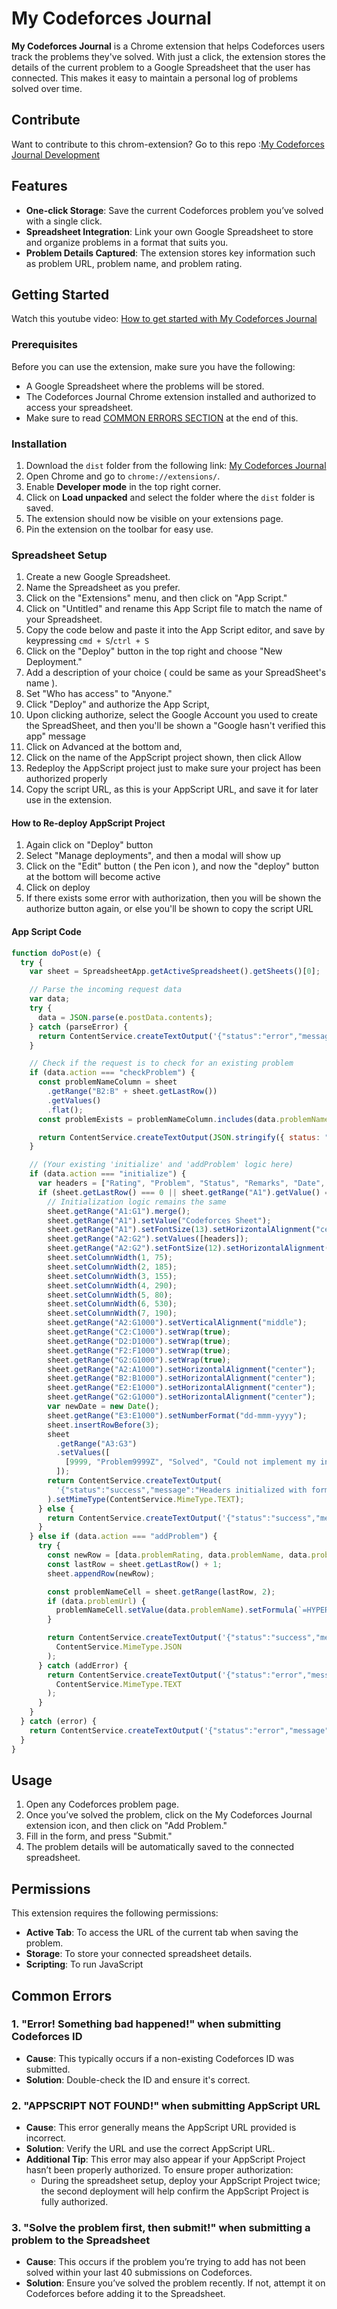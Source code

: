 # My Codeforces Journal

**My Codeforces Journal** is a Chrome extension that helps Codeforces users track the problems they've solved. With just a click, the extension stores the details of the current problem to a Google Spreadsheet that the user has connected. This makes it easy to maintain a personal log of problems solved over time.

## Contribute

Want to contribute to this chrom-extension? Go to this repo :[My Codeforces Journal Development](https://github.com/Dev-Code24/My-Codeforces-Journal-Development)

## Features

- **One-click Storage**: Save the current Codeforces problem you’ve solved with a single click.
- **Spreadsheet Integration**: Link your own Google Spreadsheet to store and organize problems in a format that suits you.
- **Problem Details Captured**: The extension stores key information such as problem URL, problem name, and problem rating.

## Getting Started

Watch this youtube video: [How to get started with My Codeforces Journal](https://youtu.be/1vlqXxdEqFI)

### Prerequisites

Before you can use the extension, make sure you have the following:

- A Google Spreadsheet where the problems will be stored.
- The Codeforces Journal Chrome extension installed and authorized to access your spreadsheet.
- Make sure to read [COMMON ERRORS SECTION](#common-errors) at the end of this.

### Installation

1. Download the `dist` folder from the following link: [My Codeforces Journal](https://github.com/Dev-Code24/My-Codeforces-Journal)
2. Open Chrome and go to `chrome://extensions/`.
3. Enable **Developer mode** in the top right corner.
4. Click on **Load unpacked** and select the folder where the `dist` folder is saved.
5. The extension should now be visible on your extensions page.
6. Pin the extension on the toolbar for easy use.

### Spreadsheet Setup

1. Create a new Google Spreadsheet.
2. Name the Spreadsheet as you prefer.
3. Click on the "Extensions" menu, and then click on "App Script."
4. Click on "Untitled" and rename this App Script file to match the name of your Spreadsheet.
5. Copy the code below and paste it into the App Script editor, and save by keypressing `cmd + S`/`ctrl + S`
6. Click on the "Deploy" button in the top right and choose "New Deployment."
7. Add a description of your choice ( could be same as your SpreadSheet's name ).
8. Set "Who has access" to "Anyone."
9. Click "Deploy" and authorize the App Script,
10. Upon clicking authorize, select the Google Account you used to create the SpreadSheet, and then you'll be shown a "Google hasn't verified this app" message
11. Click on Advanced at the bottom and,
12. Click on the name of the AppScript project shown, then click Allow
13. Redeploy the AppScript project just to make sure your project has been authorized properly
14. Copy the script URL, as this is your AppScript URL, and save it for later use in the extension.

#### How to Re-deploy AppScript Project

1. Again click on "Deploy" button
2. Select "Manage deployments", and then a modal will show up
3. Click on the "Edit" button ( the Pen icon ), and now the "deploy" button at the bottom will become active
4. Click on deploy
5. If there exists some error with authorization, then you will be shown the authorize button again, or else you'll be shown to copy the script URL

#### App Script Code

```javascript
function doPost(e) {
  try {
    var sheet = SpreadsheetApp.getActiveSpreadsheet().getSheets()[0];

    // Parse the incoming request data
    var data;
    try {
      data = JSON.parse(e.postData.contents);
    } catch (parseError) {
      return ContentService.createTextOutput('{"status":"error","message":"Invalid JSON format."}').setMimeType(ContentService.MimeType.TEXT);
    }

    // Check if the request is to check for an existing problem
    if (data.action === "checkProblem") {
      const problemNameColumn = sheet
        .getRange("B2:B" + sheet.getLastRow())
        .getValues()
        .flat();
      const problemExists = problemNameColumn.includes(data.problemName);

      return ContentService.createTextOutput(JSON.stringify({ status: "success", exists: problemExists })).setMimeType(ContentService.MimeType.JSON);
    }

    // (Your existing 'initialize' and 'addProblem' logic here)
    if (data.action === "initialize") {
      var headers = ["Rating", "Problem", "Status", "Remarks", "Date", "Takeaway", "Topics"];
      if (sheet.getLastRow() === 0 || sheet.getRange("A1").getValue() === "") {
        // Initialization logic remains the same
        sheet.getRange("A1:G1").merge();
        sheet.getRange("A1").setValue("Codeforces Sheet");
        sheet.getRange("A1").setFontSize(13).setHorizontalAlignment("center").setBackground("#ffd966");
        sheet.getRange("A2:G2").setValues([headers]);
        sheet.getRange("A2:G2").setFontSize(12).setHorizontalAlignment("center").setBackground("#93c47d");
        sheet.setColumnWidth(1, 75);
        sheet.setColumnWidth(2, 185);
        sheet.setColumnWidth(3, 155);
        sheet.setColumnWidth(4, 290);
        sheet.setColumnWidth(5, 80);
        sheet.setColumnWidth(6, 530);
        sheet.setColumnWidth(7, 190);
        sheet.getRange("A2:G1000").setVerticalAlignment("middle");
        sheet.getRange("C2:C1000").setWrap(true);
        sheet.getRange("D2:D1000").setWrap(true);
        sheet.getRange("F2:F1000").setWrap(true);
        sheet.getRange("G2:G1000").setWrap(true);
        sheet.getRange("A2:A1000").setHorizontalAlignment("center");
        sheet.getRange("B2:B1000").setHorizontalAlignment("center");
        sheet.getRange("E2:E1000").setHorizontalAlignment("center");
        sheet.getRange("G2:G1000").setHorizontalAlignment("center");
        var newDate = new Date();
        sheet.getRange("E3:E1000").setNumberFormat("dd-mmm-yyyy");
        sheet.insertRowBefore(3);
        sheet
          .getRange("A3:G3")
          .setValues([
            [9999, "Problem9999Z", "Solved", "Could not implement my intuition", newDate, "I understood how recursion works", "Recursion, DP, Graph"],
          ]);
        return ContentService.createTextOutput(
          '{"status":"success","message":"Headers initialized with formatting, custom column widths, and row added."}'
        ).setMimeType(ContentService.MimeType.TEXT);
      } else {
        return ContentService.createTextOutput('{"status":"success","message":"Headers already exist."}').setMimeType(ContentService.MimeType.TEXT);
      }
    } else if (data.action === "addProblem") {
      try {
        const newRow = [data.problemRating, data.problemName, data.problemStatus, data.remarks, data.dateSolved, data.takeaways, data.problemTopics];
        const lastRow = sheet.getLastRow() + 1;
        sheet.appendRow(newRow);

        const problemNameCell = sheet.getRange(lastRow, 2);
        if (data.problemUrl) {
          problemNameCell.setValue(data.problemName).setFormula(`=HYPERLINK("${data.problemUrl}", "${data.problemName}")`);
        }

        return ContentService.createTextOutput('{"status":"success","message":"Problem data added with hyperlink."}').setMimeType(
          ContentService.MimeType.JSON
        );
      } catch (addError) {
        return ContentService.createTextOutput('{"status":"error","message":"Failed to add problem data."}').setMimeType(
          ContentService.MimeType.TEXT
        );
      }
    }
  } catch (error) {
    return ContentService.createTextOutput('{"status":"error","message":"' + error.message + '"}').setMimeType(ContentService.MimeType.TEXT);
  }
}
```

## Usage

1. Open any Codeforces problem page.
2. Once you’ve solved the problem, click on the My Codeforces Journal extension icon, and then click on "Add Problem."
3. Fill in the form, and press "Submit."
4. The problem details will be automatically saved to the connected spreadsheet.

## Permissions

This extension requires the following permissions:

- **Active Tab**: To access the URL of the current tab when saving the problem.
- **Storage**: To store your connected spreadsheet details.
- **Scripting**: To run JavaScript

## Common Errors

### 1. **"Error! Something bad happened!" when submitting Codeforces ID**

- **Cause**: This typically occurs if a non-existing Codeforces ID was submitted.
- **Solution**: Double-check the ID and ensure it's correct.

### 2. **"APPSCRIPT NOT FOUND!" when submitting AppScript URL**

- **Cause**: This error generally means the AppScript URL provided is incorrect.
- **Solution**: Verify the URL and use the correct AppScript URL.
- **Additional Tip**: This error may also appear if your AppScript Project hasn’t been properly authorized. To ensure proper authorization:
  - During the spreadsheet setup, deploy your AppScript Project twice; the second deployment will help confirm the AppScript Project is fully authorized.

### 3. **"Solve the problem first, then submit!" when submitting a problem to the Spreadsheet**

- **Cause**: This occurs if the problem you’re trying to add has not been solved within your last 40 submissions on Codeforces.
- **Solution**: Ensure you’ve solved the problem recently. If not, attempt it on Codeforces before adding it to the Spreadsheet.
